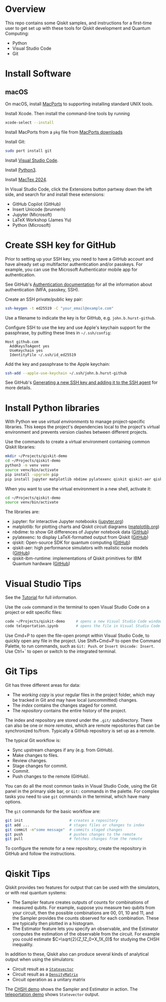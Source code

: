 # Overview

This repo contains some Qiskit samples, and instructions for a first-time user to get set up with these tools for Qiskit development and Quantum Computing:

* Python
* Visual Studio Code
* Git

# Install Software

## macOS

On macOS, install [MacPorts](https://www.macports.org/) to supporting installing standard UNIX tools.

Install Xcode. Then install the command-line tools by running

``` bash
xcode-select --install
```

Install MacPorts from a `pkg` file from [MacPorts downloads](https://github.com/macports/macports-base/releases/tag/v2.10.5)

Install Git:

``` bash
sudo port install git
```

Install [Visual Studio Code](https://code.visualstudio.com/download).

Install [Python3](https://www.python.org/downloads/macos/).

Install [MacTex 2024](https://www.tug.org/mactex/mactex-download.html).

In Visual Studio Code, click the Extensions button partway down the left side, and search for and install these extensions:

* GitHub Copilot (GitHub)
* Insert Unicode (brunnerh)
* Jupyter (Microsoft)
* LaTeX Workshop (James Yu)
* Python (Microsoft)

# Create SSH key for GitHub

Prior to setting up your SSH key, you need to have a GitHub account and have already set up multifactor authentication and/or passkeys.
For example, you can use the Microsoft Authenticator mobile app for authentication.

See GitHub's [Authentication documentation](https://docs.github.com/en/authentication) for all the information about authentication (MFA, passkey, SSH).

Create an SSH private/public key pair:

``` bash
ssh-keygen -t ed25519 -C "your_email@example.com"
```

Use a filename to indicate the key is for GitHub, e.g. `john.b.hurst-github`.

Configure SSH to use the key and use Apple's keychain support for the passphrase, by putting these lines in `~/.ssh/config`:

```
Host github.com
  AddKeysToAgent yes
  UseKeychain yes
  IdentityFile ~/.ssh/id_ed25519
```

Add the key and passphrase to the Apple keychain:

``` bash
ssh-add --apple-use-keychain ~/.ssh/john.b.hurst-github
```

See GitHub's [Generating a new SSH key and adding it to the SSH agent](https://docs.github.com/en/authentication/connecting-to-github-with-ssh/generating-a-new-ssh-key-and-adding-it-to-the-ssh-agent) for more details.

# Install Python libraries

With Python we use _virtual environments_ to manage project-specific libraries.
This keeps the project's dependencies local to the project's virtual environment and prevents version clashes between different projects.

Use the commands to create a virtual environment containing common Qiskit libraries:

``` bash
mkdir ~/Projects/qiskit-demo
cd ~/Projects/qiskit-demo
python3 -m venv venv
source venv/bin/activate
pip install -upgrade pip
pip install jupyter matplotlib nbdime pylatexenc qiskit qiskit-aer qiskit-ibm-runtime
```

When you want to use the virtual environment in a new shell, activate it:

``` bash
cd ~/Projects/qiskit-demo
source venv/bin/activate
```

The libraries are:

* jupyter: for interactive Jupyter notebooks ([jupyter.org](https://jupyter.org/))
* matplotlib: for plotting charts and Qiskit circuit diagrams ([matplotlib.org](https://matplotlib.org/))
* nbdime: to show Git differences of Jupyter notebook data ([GitHub](https://github.com/jupyter/nbdime))
* pylatexenc: to display LaTeX-formatted output from Qiskit ([GitHub](https://github.com/phfaist/pylatexenc))
* qiskit: Open-source SDK for quantum computing ([GitHub](https://github.com/Qiskit/qiskit))
* qiskit-aer: high performance simulators with realistic noise models ([GitHub](https://github.com/Qiskit/qiskit-aer))
* qiskit-ibm-runtime: implementations of Qiskit primitives for IBM Quantum hardware ([GitHub](https://github.com/Qiskit/qiskit-ibm-runtime))

# Visual Studio Tips

See the [Tutorial](https://code.visualstudio.com/docs/getstarted/getting-started) for full information.

Use the `code` command in the terminal to open Visual Studio Code on a project or edit specific files:

``` bash
code ~/Projects/qiskit-demo     # opens a new Visual Studio Code window with the project
code teleportation.ipynb        # opens the file in Visual Studio Code
```

Use Cmd+P to open the file-open prompt within Visual Studio Code, to quickly open any file in the project.
Use Shift+Cmd+P to open the Command Palette, to run commands, such as `Git: Push`. or `Insert Unicode: Insert`.
Use Ctrl+` to open or switch to the integrated terminal.

# Git Tips

Git has three different areas for data:

* The _working copy_ is your regular files in the project folder, which may be tracked in Git and may have local (uncommitted) changes.
* The _index_ contains the changes staged for commit.
* The _repository_ contains the entire history of the project.

The index and repository are stored under the `.git/` subdirectory.
There can also be one or more _remotes_, which are remote repositories that can be synchronized to/from. Typically a GitHub repository is set up as a remote.

The typical Git workflow is:

* Sync upstream changes if any (e.g. from GitHub).
* Make changes to files.
* Review changes.
* Stage changes for commit.
* Commit.
* Push changes to the remote (GitHub).

You can do all the most common tasks in Visual Studio Code, using the Git panel in the primary side bar, or `Git:` commands in the palette.
For complex tasks you need to use `git` commands in the terminal, which have many options.

The `git` commands for the basic workflow are:

``` bash
git init                     # creates a repository
git add ...                  # stages files or changes to index
git commit -m"some message"  # commits staged changes
git push                     # pushes changes to the remote
git pull                     # fetches changes from the remote
```

To configure the remote for a new repository, create the repository in GitHub and follow the instructions.

# Qiskit Tips

Qiskit provides two features for output that can be used with the simulators, or with real quantum systems:

* The Sampler feature creates outputs of counts for combinations of measured qubits. For example, suppose you measure two qubits from your circuit, then the possible combinations are 00, 01, 10 and 11, and the Sampler provides the counts observed for each combination. These are typically then plotted in a histogram.
* The Estimator feature lets you specify an observable, and the Estimator computes the estimation of the observable from the circuit. For example you could estimate $C=\sqrt{2}(Z_1Z_0+X_1X_0)$ for studying the CHSH inequality.

In addition to these, Qiskit also can produce several kinds of analytical output when using the simulators:

* Circuit result as a [`Statevector`](https://docs.quantum.ibm.com/api/qiskit/qiskit.quantum_info.Statevector)
* Circuit result as a [`DensityMatrix`](https://docs.quantum.ibm.com/api/qiskit/qiskit.quantum_info.DensityMatrix)
* Circuit operation as a unitary matrix

The [CHSH demo](chsh.ipynb) shows the Sampler and Estimator in action.
The [teleportation demo](teleportation.ipynb) shows `Statevector` output.


